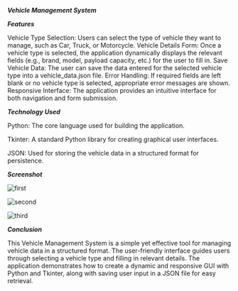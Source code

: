 ***Vehicle Management System***


***Features***


Vehicle Type Selection: Users can select the type of vehicle they want to manage, such as Car, Truck, or Motorcycle.
Vehicle Details Form: Once a vehicle type is selected, the application dynamically displays the relevant fields (e.g., brand, model, payload capacity, etc.) for the user to fill in.
Save Vehicle Data: The user can save the data entered for the selected vehicle type into a vehicle_data.json file.
Error Handling: If required fields are left blank or no vehicle type is selected, appropriate error messages are shown.
Responsive Interface: The application provides an intuitive interface for both navigation and form submission.


***Technology Used***


Python: The core language used for building the application.


Tkinter: A standard Python library for creating graphical user interfaces.


JSON: Used for storing the vehicle data in a structured format for persistence.


***Screenshot***


![first](https://github.com/user-attachments/assets/c29bc7f3-3a16-4a30-8c35-b2581cac8d0a)


![second](https://github.com/user-attachments/assets/fa920734-cb44-4ba1-a3b1-f3755cf0d714)


![third](https://github.com/user-attachments/assets/4414f6ca-dcc3-4763-9c48-39bdc13d259a)







***Conclusion***


This Vehicle Management System is a simple yet effective tool for managing vehicle data in a structured format. The user-friendly interface guides users through selecting a vehicle type and filling in relevant details. The application demonstrates how to create a dynamic and responsive GUI with Python and Tkinter, along with saving user input in a JSON file for easy retrieval.
